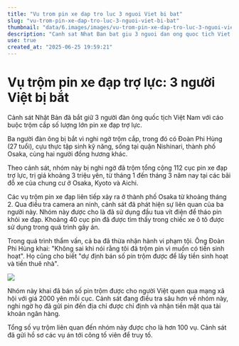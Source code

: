 ```yaml
---
title: "Vu trom pin xe dap tro luc 3 nguoi Viet bi bat"
slug: "vu-trom-pin-xe-dap-tro-luc-3-nguoi-viet-bi-bat"
thumbnail: "data/6.images/images/vu-trom-pin-xe-dap-tro-luc-3-nguoi-viet-bi-bat.webp"
description: "Canh sat Nhat Ban bat giu 3 nguoi dan ong quoc tich Viet Nam nghi ngo trom cap hon 100 cuc pin xe dap dien tri gia 3 trieu yen de lay tien sinh hoat."
use: true
created_at: "2025-06-25 19:59:21"
---
```


# Vụ trộm pin xe đạp trợ lực: 3 người Việt bị bắt

Cảnh sát Nhật Bản đã bắt giữ 3 người đàn ông quốc tịch Việt Nam với cáo buộc trộm cắp số lượng lớn pin xe đạp trợ lực.

Ba người đàn ông bị bắt vì nghi ngờ trộm cắp, trong đó có Đoàn Phi Hùng (27 tuổi), cựu thực tập sinh kỹ năng, sống tại quận Nishinari, thành phố Osaka, cùng hai người đồng hương khác.

Theo cảnh sát, nhóm này bị nghi ngờ đã trộm tổng cộng 112 cục pin xe đạp trợ lực, trị giá khoảng 3 triệu yên, từ tháng 1 đến tháng 3 năm nay tại các bãi đỗ xe của chung cư ở Osaka, Kyoto và Aichi.

Các vụ trộm pin xe đạp liên tiếp xảy ra ở thành phố Osaka từ khoảng tháng 2. Qua điều tra camera an ninh, cảnh sát đã phát hiện sự liên quan của ba người này. Nhóm này được cho là đã sử dụng đầu tua vít điện để tháo pin khỏi xe đạp. Khoảng 40 cục pin đã được tìm thấy trong chiếc xe ô tô được sử dụng trong quá trình gây án.

Trong quá trình thẩm vấn, cả ba đã thừa nhận hành vi phạm tội. Ông Đoàn Phi Hùng khai: "Không sai khi nói rằng tôi đã trộm pin vì muốn có tiền sinh hoạt". Họ cũng cho biết "dự định bán số pin trộm được để lấy tiền sinh hoạt và tiền thuê nhà".

![](/images/20250625-00051925-asahibc-000-3-view.webp)

Nhóm này khai đã bán số pin trộm được cho người Việt quen qua mạng xã hội với giá 2000 yên mỗi cục. Cảnh sát đang điều tra sâu hơn về nhóm này, nghi ngờ họ đã gửi pin đến địa chỉ được chỉ định và nhận tiền mặt qua tài khoản ngân hàng.

Tổng số vụ trộm liên quan đến nhóm này được cho là hơn 100 vụ. Cảnh sát đã gửi hồ sơ các vụ án tới công tố viên để truy tố.